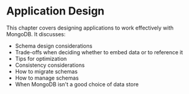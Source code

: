 # Application Design

This chapter covers designing applications to work effectively with MongoDB. It discusses:

- Schema design considerations
- Trade-offs when deciding whether to embed data or to reference it
- Tips for optimization 
- Consistency considerations
- How to migrate schemas
- How to manage schemas
- When MongoDB isn't a good choice of data store